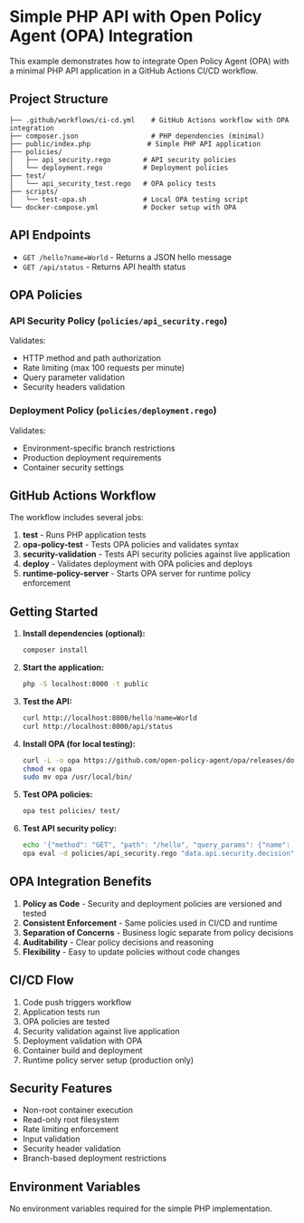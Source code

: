 # Simple PHP API with Open Policy Agent (OPA) Integration

This example demonstrates how to integrate Open Policy Agent (OPA) with a minimal PHP API application in a GitHub Actions CI/CD workflow.

## Project Structure

```
├── .github/workflows/ci-cd.yml    # GitHub Actions workflow with OPA integration
├── composer.json                  # PHP dependencies (minimal)
├── public/index.php              # Simple PHP API application
├── policies/
│   ├── api_security.rego        # API security policies
│   └── deployment.rego          # Deployment policies
├── test/
│   └── api_security_test.rego   # OPA policy tests
├── scripts/
│   └── test-opa.sh              # Local OPA testing script
└── docker-compose.yml           # Docker setup with OPA
```

## API Endpoints

- `GET /hello?name=World` - Returns a JSON hello message
- `GET /api/status` - Returns API health status

## OPA Policies

### API Security Policy (`policies/api_security.rego`)

Validates:
- HTTP method and path authorization
- Rate limiting (max 100 requests per minute)
- Query parameter validation
- Security headers validation

### Deployment Policy (`policies/deployment.rego`)

Validates:
- Environment-specific branch restrictions
- Production deployment requirements
- Container security settings

## GitHub Actions Workflow

The workflow includes several jobs:

1. **test** - Runs PHP application tests
2. **opa-policy-test** - Tests OPA policies and validates syntax
3. **security-validation** - Tests API security policies against live application
4. **deploy** - Validates deployment with OPA policies and deploys
5. **runtime-policy-server** - Starts OPA server for runtime policy enforcement

## Getting Started

1. **Install dependencies (optional):**
   ```bash
   composer install
   ```

2. **Start the application:**
   ```bash
   php -S localhost:8000 -t public
   ```

3. **Test the API:**
   ```bash
   curl http://localhost:8000/hello?name=World
   curl http://localhost:8000/api/status
   ```

4. **Install OPA (for local testing):**
   ```bash
   curl -L -o opa https://github.com/open-policy-agent/opa/releases/download/v0.57.0/opa_linux_amd64_static
   chmod +x opa
   sudo mv opa /usr/local/bin/
   ```

5. **Test OPA policies:**
   ```bash
   opa test policies/ test/
   ```

6. **Test API security policy:**
   ```bash
   echo '{"method": "GET", "path": "/hello", "query_params": {"name": "test"}, "headers": {"user-agent": "Mozilla/5.0"}, "request_count": 10, "time_window": "minute"}' | \
   opa eval -d policies/api_security.rego "data.api.security.decision" --input-stdin
   ```

## OPA Integration Benefits

1. **Policy as Code** - Security and deployment policies are versioned and tested
2. **Consistent Enforcement** - Same policies used in CI/CD and runtime
3. **Separation of Concerns** - Business logic separate from policy decisions
4. **Auditability** - Clear policy decisions and reasoning
5. **Flexibility** - Easy to update policies without code changes

## CI/CD Flow

1. Code push triggers workflow
2. Application tests run
3. OPA policies are tested
4. Security validation against live application
5. Deployment validation with OPA
6. Container build and deployment
7. Runtime policy server setup (production only)

## Security Features

- Non-root container execution
- Read-only root filesystem
- Rate limiting enforcement
- Input validation
- Security header validation
- Branch-based deployment restrictions

## Environment Variables

No environment variables required for the simple PHP implementation.